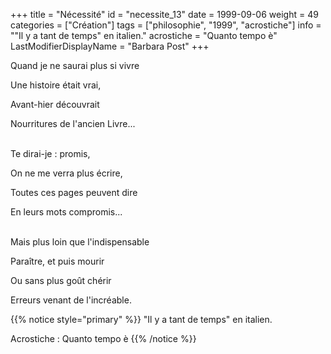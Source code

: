 +++
title = "Nécessité"
id = "necessite_13"
date = 1999-09-06
weight = 49
categories = ["Création"]
tags = ["philosophie", "1999", "acrostiche"]
info = "\"Il y a tant de temps\" en italien."
acrostiche = "Quanto tempo è"
LastModifierDisplayName = "Barbara Post"
+++

Quand je ne saurai plus si vivre

Une histoire était vrai,

Avant-hier découvrait

Nourritures de l'ancien Livre...

 \
Te dirai-je : promis,

On ne me verra plus écrire,

Toutes ces pages peuvent dire

En leurs mots compromis...

 \
Mais plus loin que l'indispensable

Paraître, et puis mourir

Ou sans plus goût chérir

Erreurs venant de l'incréable.

{{% notice style="primary" %}}
\"Il y a tant de temps\" en italien.

Acrostiche : Quanto tempo è
{{% /notice %}}
